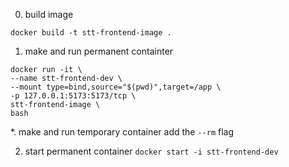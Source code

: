 0. build image
```
docker build -t stt-frontend-image .
```

1. make and run permanent containter
```
docker run -it \
--name stt-frontend-dev \
--mount type=bind,source="$(pwd)",target=/app \
-p 127.0.0.1:5173:5173/tcp \
stt-frontend-image \
bash
```

*. make and run temporary container
add the ```--rm``` flag


2. start permanent container
``` docker start -i stt-frontend-dev ```